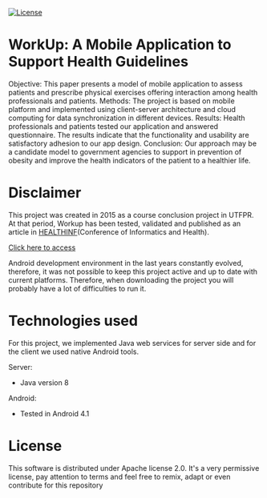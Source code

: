 [![License](https://img.shields.io/badge/License-Apache_2.0-blue.svg)](https://opensource.org/licenses/Apache-2.0)

# WorkUp: A Mobile Application to Support Health Guidelines

Objective: This paper presents a model of mobile application to assess patients and prescribe physical exercises offering interaction among health professionals and patients. Methods: The project is based on mobile platform and implemented using client-server architecture and cloud computing for data synchronization in different devices. Results: Health professionals and patients tested our application and answered questionnaire. The results indicate that the functionality and usability are satisfactory adhesion to our app design. Conclusion: Our approach may be a candidate model to government agencies to support in prevention of obesity and improve the health indicators of the patient to a healthier life.

# Disclaimer

This project was created in 2015 as a course conclusion project in UTFPR. At that period, Workup has been tested, validated and published as an article in [HEALTHINF](https://www.researchgate.net/publication/314102138_HealthInf_2017_Proceedings_of_the_10th_International_Conference_on_Health_Informatics)(Conference of Informatics and Health).

[Click here to access](https://www.researchgate.net/profile/Charbel-Chedrawi/publication/314208368_ICT_and_Ageing_in_Lebanese_Public_Hospitals_-_A_Resource_based_View_Perspective_on_Capabilities/links/5af334e5a6fdcc0c0306bb92/ICT-and-Ageing-in-Lebanese-Public-Hospitals-A-Resource-based-View-Perspective-on-Capabilities.pdf#page=317)

Android development environment in the last years constantly evolved, therefore, it was not possible to keep this project active and up to date with current platforms. Therefore, when downloading the project you will probably have a lot of difficulties to run it.


# Technologies used

For this project, we implemented Java web services for server side and for the client we used native Android tools.

Server: 
- Java version 8

Android:
- Tested in Android 4.1


# License

This software is distributed under Apache license 2.0. 
It's a very permissive license, pay attention to terms and feel free to remix, adapt or even contribute for this repository
